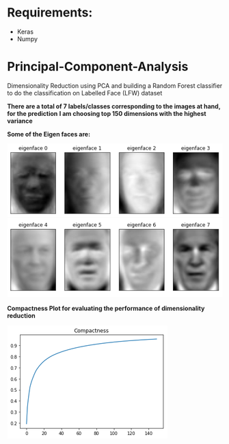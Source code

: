 # Requirements:
  * Keras
  * Numpy

# Principal-Component-Analysis
Dimensionality Reduction using PCA and building a Random Forest classifier to do the classification on Labelled Face (LFW) dataset

**There are a total of 7 labels/classes corresponding to the images at hand, for the prediction**
**I am choosing top 150 dimensions with the highest variance**

**Some of the Eigen faces are:**


  ![](Eigen_Faces/e1.png)
  ![](Eigen_Faces/e2.png)


**Compactness Plot for evaluating the performance of dimensionality reduction**

  ![](Compactness_plot.png)
